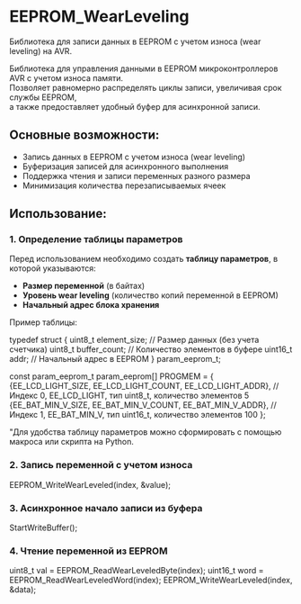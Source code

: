 # EEPROM_WearLeveling
Библиотека для записи данных в EEPROM с учетом износа (wear leveling) на AVR.

Библиотека для управления данными в EEPROM микроконтроллеров AVR с учетом износа памяти.  
Позволяет равномерно распределять циклы записи, увеличивая срок службы EEPROM,  
а также предоставляет удобный буфер для асинхронной записи.

## Основные возможности:
- Запись данных в EEPROM с учетом износа (wear leveling)
- Буферизация записей для асинхронного выполнения
- Поддержка чтения и записи переменных разного размера
- Минимизация количества перезаписываемых ячеек

## Использование:

### **1. Определение таблицы параметров**
Перед использованием необходимо создать **таблицу параметров**, в которой указываются:
- **Размер переменной** (в байтах)
- **Уровень wear leveling** (количество копий переменной в EEPROM)
- **Начальный адрес блока хранения**  

Пример таблицы:

typedef struct {
	uint8_t element_size;  // Размер данных (без учета счетчика)
	uint8_t buffer_count;  // Количество элементов в буфере
	uint16_t addr;         // Начальный адрес в EEPROM
} param_eeprom_t;

const param_eeprom_t param_eeprom[] PROGMEM = {
	{EE_LCD_LIGHT_SIZE, EE_LCD_LIGHT_COUNT, EE_LCD_LIGHT_ADDR},  //  Индекс 0, EE_LCD_LIGHT, тип uint8_t, 	количество элементов 5
	{EE_BAT_MIN_V_SIZE, EE_BAT_MIN_V_COUNT, EE_BAT_MIN_V_ADDR},  //  Индекс 1, EE_BAT_MIN_V, тип uint16_t, 	количество элементов 100
};

"Для удобства таблицу параметров можно сформировать с помощью макроса или скрипта на Python.

### **2. Запись переменной с учетом износа**
EEPROM_WriteWearLeveled(index, &value);

### **3. Асинхронное начало записи из буфера**
StartWriteBuffer();

### **4. Чтение переменной из EEPROM**
uint8_t val = EEPROM_ReadWearLeveledByte(index);
uint16_t word = EEPROM_ReadWearLeveledWord(index);
EEPROM_WriteWearLeveled(index, &data);
